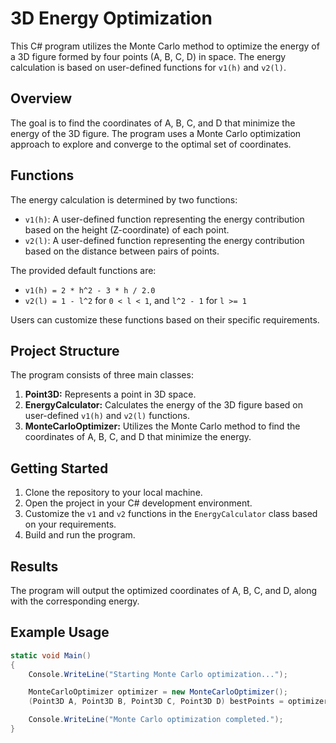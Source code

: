 # 3D Energy Optimization

This C# program utilizes the Monte Carlo method to optimize the energy of a 3D figure formed by four points (A, B, C, D) in space. The energy calculation is based on user-defined functions for `v1(h)` and `v2(l)`.

## Overview

The goal is to find the coordinates of A, B, C, and D that minimize the energy of the 3D figure. The program uses a Monte Carlo optimization approach to explore and converge to the optimal set of coordinates.

## Functions

The energy calculation is determined by two functions:

- `v1(h)`: A user-defined function representing the energy contribution based on the height (Z-coordinate) of each point.
- `v2(l)`: A user-defined function representing the energy contribution based on the distance between pairs of points.

The provided default functions are:

- `v1(h) = 2 * h^2 - 3 * h / 2.0`
- `v2(l) = 1 - l^2` for `0 < l < 1`, and `l^2 - 1` for `l >= 1`

Users can customize these functions based on their specific requirements.

## Project Structure

The program consists of three main classes:

1. **Point3D:** Represents a point in 3D space.
2. **EnergyCalculator:** Calculates the energy of the 3D figure based on user-defined `v1(h)` and `v2(l)` functions.
3. **MonteCarloOptimizer:** Utilizes the Monte Carlo method to find the coordinates of A, B, C, and D that minimize the energy.

## Getting Started

1. Clone the repository to your local machine.
2. Open the project in your C# development environment.
3. Customize the `v1` and `v2` functions in the `EnergyCalculator` class based on your requirements.
4. Build and run the program.

## Results

The program will output the optimized coordinates of A, B, C, and D, along with the corresponding energy.

## Example Usage

```csharp
static void Main()
{
    Console.WriteLine("Starting Monte Carlo optimization...");

    MonteCarloOptimizer optimizer = new MonteCarloOptimizer();
    (Point3D A, Point3D B, Point3D C, Point3D D) bestPoints = optimizer.OptimizeEnergy();

    Console.WriteLine("Monte Carlo optimization completed.");
}
